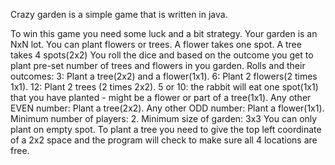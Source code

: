 Crazy garden is a simple game that is written in java.

To win this game you need some luck and a bit strategy.
	Your garden is an NxN lot. You can plant flowers or trees. A flower takes one spot. A tree takes 4 spots(2x2)
	You roll the dice and based on the outcome you get to plant pre-set number of trees and flowers in you garden.
	Rolls and their outcomes:
		  3: Plant a tree(2x2) and a flower(1x1).
		  6: Plant 2 flowers(2 times 1x1).
		  12: Plant 2 trees (2 times 2x2).
		  5 or 10: the rabbit will eat one spot(1x1) that you have planted - might be a flower or part of a tree(1x1).
		  Any other EVEN number: Plant a tree(2x2).
		  Any other ODD number: Plant a flower(1x1).
		  Minimum number of players: 2.
		  Minimum size of garden: 3x3
		  You can only plant on empty spot. To plant a tree you need to give the top left coordinate of a 2x2 space
    and the program will check to make sure all 4 locations are free.
